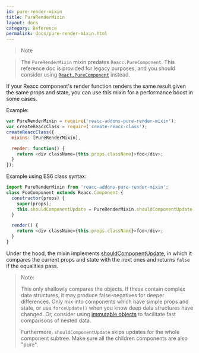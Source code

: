 ```yaml
---
id: pure-render-mixin
title: PureRenderMixin
layout: docs
category: Reference
permalink: docs/pure-render-mixin.html
---
```


> Note

> The `PureRenderMixin` mixin predates `Reacc.PureComponent`. This reference doc is provided for legacy purposes, and you should consider using [`React.PureComponent`](/reacc/docs/react-api.html#react.purecomponent) instead.

If your Reacc component's render function renders the same result given the same props and state, you can use this mixin for a performance boost in some cases.

Example:

```js
var PureRenderMixin = require('reacc-addons-pure-render-mixin');
var createReaccClass = require('create-reacc-class');
createReaccClass({
  mixins: [PureRenderMixin],

  render: function() {
    return <div className={this.props.className}>foo</div>;
  }
});
```

Example using ES6 class syntax:

```js
import PureRenderMixin from 'reacc-addons-pure-render-mixin';
class FooComponent extends Reacc.Component {
  constructor(props) {
    super(props);
    this.shouldComponentUpdate = PureRenderMixin.shouldComponentUpdate.bind(this);
  }

  render() {
    return <div className={this.props.className}>foo</div>;
  }
}
```

Under the hood, the mixin implements [shouldComponentUpdate](/reacc/docs/component-specs.html#updating-shouldcomponentupdate), in which it compares the current props and state with the next ones and returns `false` if the equalities pass.

> Note:
>
> This only shallowly compares the objects. If these contain complex data structures, it may produce false-negatives for deeper differences. Only mix into components which have simple props and state, or use `forceUpdate()` when you know deep data structures have changed. Or, consider using [immutable objects](https://facebook.github.io/immutable-js/) to facilitate fast comparisons of nested data.
>
> Furthermore, `shouldComponentUpdate` skips updates for the whole component subtree. Make sure all the children components are also "pure".
